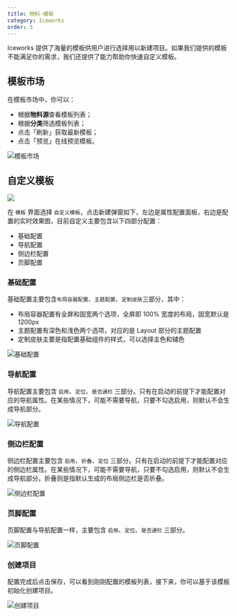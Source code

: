 ```yaml
---
title: 物料-模板
category: Iceworks
order: 3
---
```


Iceworks 提供了海量的模板供用户进行选择用以新建项目。如果我们提供的模板不能满足你的需求，我们还提供了能力帮助你快速自定义模板。

## 模板市场

在模板市场中，你可以：

- 根据**物料源**查看模板列表；
- 根据**分类**筛选模板列表；
- 点击「刷新」获取最新模板；
- 点击「预览」在线预览模板。

![模板市场](https://img.alicdn.com/tfs/TB1timqM3HqK1RjSZFgXXa7JXXa-1425-818.gif)

## 自定义模板

![](https://img.alicdn.com/tfs/TB17Virx_tYBeNjy1XdXXXXyVXa-862-572.gif)

在 `模板` 界面选择 `自定义模板`，点击新建弹窗如下，左边是属性配置面板，右边是配置的实时效果图，目前自定义主要包含以下四部分配置：

* 基础配置
* 导航配置
* 侧边栏配置
* 页脚配置

### 基础配置

基础配置主要包含`布局容器配置`、`主题配置`、`定制皮肤`三部分，其中：

* 布局容器配置有全屏和固宽两个选项，全屏即 100% 宽度的布局，固宽默认是 1200px
* 主题配置有深色和浅色两个选项，对应的是 Layout 部分的主题配置
* 定制皮肤主要是指配置基础组件的样式，可以选择主色和辅色

![基础配置](https://img.alicdn.com/tfs/TB10iEqxKuSBuNjy1XcXXcYjFXa-1909-1368.png)

### 导航配置

导航配置主要包含 `启用`、`定位`、`是否通栏` 三部分。只有在启动的前提下才能配置对应的导航属性。在某些情况下，可能不需要导航，只要不勾选启用，则默认不会生成导航部分。

![导航配置](https://img.alicdn.com/tfs/TB1YhXXx9BYBeNjy0FeXXbnmFXa-1909-1368.png)

### 侧边栏配置

侧边栏配置主要包含 `启用`、`折叠`、`定位` 三部分。只有在启动的前提下才能配置对应的侧边栏属性。在某些情况下，可能不需要导航，只要不勾选启用，则默认不会生成导航部分。折叠则是指默认生成的布局侧边栏是否折叠。

![侧边栏配置](https://img.alicdn.com/tfs/TB1DOSnx_tYBeNjy1XdXXXXyVXa-1908-1368.png)

### 页脚配置

页脚配置与导航配置一样，主要包含 `启用`、`定位`、`是否通栏` 三部分。

![页脚配置](https://img.alicdn.com/tfs/TB1lHVnx21TBuNjy0FjXXajyXXa-1909-1368.png)

### 创建项目

配置完成后点击保存，可以看到刚刚配置的模板列表，接下来，你可以基于该模板初始化创建项目。

![创建项目](https://img.alicdn.com/tfs/TB1yVfrxMmTBuNjy1XbXXaMrVXa-1909-1368.png)